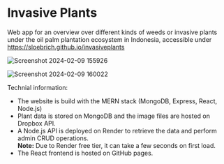 # Invasive Plants
Web app for an overview over different kinds of weeds or invasive plants under the oil palm plantation ecosystem in Indonesia, 
accessible under https://sloebrich.github.io/invasiveplants 

![Screenshot 2024-02-09 155926](https://github.com/sloebrich/invasiveplants/assets/59025617/ac84af01-08d7-4de6-8620-72f7bdaa698d)

![Screenshot 2024-02-09 160022](https://github.com/sloebrich/invasiveplants/assets/59025617/417833f9-c705-477e-a775-7d44e4497a5e)

Technial information:
 - The website is build with the MERN stack (MongoDB, Express, React, Node.js)
 - Plant data is stored on MongoDB and the image files are hosted on Dropbox API.
 - A Node.js API is deployed on Render to retrieve the data and perform admin CRUD operations.\
   **Note:** Due to Render free tier, it can take a few seconds on first load.
 - The React frontend is hosted on GitHub pages. 
